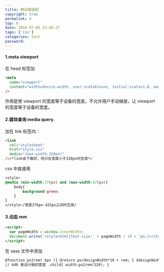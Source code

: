 ```yaml
---
title: 移动端适配
copyright: true
permalink: 4
top: 0
date: 2018-07-05 23:49:27
tags: ['css']
categories: tech
password:
---
```


#### 1.meta viewport

在 head 标签加

```html
<meta
  name="viewport"
  content="width=device-width, user-scalable=no, initial-scale=1.0, maximum-scale=1.0, minimum-scale=1.0"
/>
```

作用是使 viewport 的宽度等于设备的宽度，不允许用户手动缩放，让 viewport 的宽度等于设备的宽度。

<!--more-->

#### 2.媒体查询 media query.

加在 link 标签内：

```html
<link
  rel="stylesheet"
  href="style.css"
  media="(max-width:320px)"
/>/*link会下载好，但只在宽度小于320px时生效*/
```

css 中直接用

```css
<style>
@media (min-width:376px) and (max-width:425px){
    body{
        background:green;
    }
}
</style>/宽度376px~425px之间时生效/
```

#### 3.动态 rem

```html
<script>
  var pageWidth = window.innerWidth;
  document.write('<style>html{font-size:' + pageWidth / 10 + 'px;}</style>'); //1rem等于1/10屏幕宽度
</script>
```

在 sass 文件中添加

```html
@function px2rem( $px ){ @return px/designWidth*10 + rem; } $designWidth : 640;
// 640 是设计稿的宽度 .child{ width:px2rem(320); }
```
